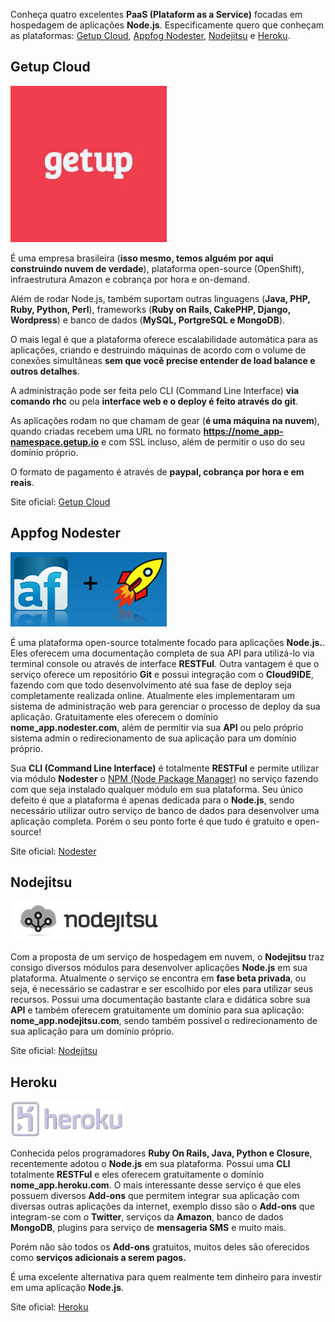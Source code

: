 Conheça quatro excelentes **PaaS (Plataform as a Service)** focadas em hospedagem de aplicações **Node.js**. Especificamente quero que conheçam as plataformas: [Getup Cloud](http://getupcloud.com "Getup Cloud"), [Appfog Nodester](http://nodester.com "Appfog Nodester"), [Nodejitsu](http://nodejitsu.com "Nodejitsu") e [Heroku](http://www.heroku.com "Heroku").

## Getup Cloud

[![Getup Cloud](images/getup-cloud.jpg "Getup Cloud")](http://getupcloud.com "Getup Cloud") 

É uma empresa brasileira (**isso mesmo, temos alguém por aqui construindo nuvem de verdade**), plataforma open-source (OpenShift), infraestrutura Amazon e cobrança por hora e on-demand.

Além de rodar Node.js, também suportam outras linguagens (**Java, PHP, Ruby, Python, Perl**), frameworks (**Ruby on Rails, CakePHP, Django, Wordpress**) e banco de dados (**MySQL, PortgreSQL e MongoDB**).

O mais legal é que a plataforma oferece escalabilidade automática para as aplicações, criando e destruindo máquinas de acordo com o volume de conexões simultâneas **sem que você precise entender de load balance e outros detalhes**.

A administração pode ser feita pelo CLI (Command Line Interface) **via comando rhc** ou pela **interface web e o deploy é feito através do git**.

As aplicações rodam no que chamam de gear (**é uma máquina na nuvem**), quando criadas recebem uma URL no formato **https://nome_app-namespace.getup.io** e com SSL incluso, além de permitir o uso do seu domínio próprio.

O formato de pagamento é através de **paypal, cobrança por hora e em reais**.

Site oficial: [Getup Cloud](http://getupcloud.com "Getup Cloud")

## Appfog Nodester

[![Appfog Nodester](images/appfog-nodester.jpg "Appfog Nodester")](http://nodester.com "Appfog Nodester") 

É uma plataforma open-source totalmente focado para aplicações **Node.js.**. Eles oferecem uma documentação completa de sua API para utilizá-lo via terminal console ou através de interface **RESTFul**. Outra vantagem é que o serviço oferece um repositório **Git** e possui integração com o **Cloud9IDE**, fazendo com que todo desenvolvimento até sua fase de deploy seja completamente realizada online. Atualmente eles implementaram um sistema de administração web para gerenciar o processo de deploy da sua aplicação. Gratuitamente eles oferecem o domínio **nome_app.nodester.com**, além de permitir via sua **API** ou pelo próprio sistema admin o redirecionamento de sua aplicação para um domínio próprio.

Sua **CLI (Command Line Interface)** é totalmente **RESTFul** e permite utilizar via módulo **Nodester** o [NPM (Node Package Manager)](npm-node-package-manager/ "NPM – Node Package Manager") no serviço fazendo com que seja instalado qualquer módulo em sua plataforma. Seu único defeito é que a plataforma é apenas dedicada para o **Node.js**, sendo necessário utilizar outro serviço de banco de dados para desenvolver uma aplicação completa. Porém o seu ponto forte é que tudo é gratuito e open-source!

Site oficial: [Nodester](http://nodester.com "Nodester")

## Nodejitsu

[![Nodejitsu](images/nodejitsu.jpg "Nodejitsu")](http://nodejitsu.com "Nodejitsu") 

Com a proposta de um serviço de hospedagem em nuvem, o **Nodejitsu** traz consigo diversos módulos para desenvolver aplicações **Node.js** em sua plataforma. Atualmente o serviço se encontra em **fase beta privada**, ou seja, é necessário se cadastrar e ser escolhido por eles para utilizar seus recursos. Possui uma documentação bastante clara e didática sobre sua **API** e também oferecem gratuitamente um domínio para sua aplicação: **nome_app.nodejitsu.com**, sendo também possível o redirecionamento de sua aplicação para um domínio próprio.

Site oficial: [Nodejitsu](http://nodejitsu.com "Nodejitsu")

## Heroku

[![Heroku](images/heroku.jpg "Heroku")](http://heroku.com "Heroku") 

Conhecida pelos programadores **Ruby On Rails, Java, Python e Closure**, recentemente adotou o **Node.js** em sua plataforma. Possui uma **CLI** totalmente **RESTFul** e eles oferecem gratuitamente o domínio **nome_app.heroku.com**. O mais interessante desse serviço é que eles possuem diversos **Add-ons** que permitem integrar sua aplicação com diversas outras aplicações da internet, exemplo disso são o **Add-ons** que integram-se com o **Twitter**, serviços da **Amazon**, banco de dados **MongoDB**, plugins para serviço de **mensageria SMS** e muito mais.

Porém não são todos os **Add-ons** gratuitos, muitos deles são oferecidos como **serviços adicionais a serem pagos.**

É uma excelente alternativa para quem realmente tem dinheiro para investir em uma aplicação **Node.js**.

Site oficial: [Heroku](http://www.heroku.com "Heroku")